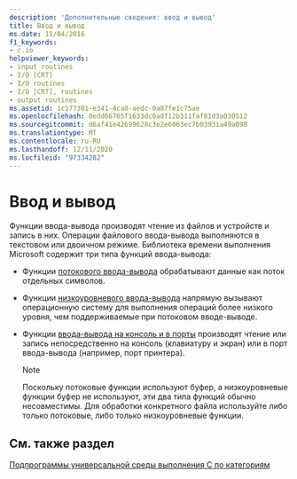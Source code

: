 ```yaml
---
description: 'Дополнительные сведения: ввод и вывод'
title: Ввод и вывод
ms.date: 11/04/2016
f1_keywords:
- c.io
helpviewer_keywords:
- input routines
- I/O [CRT]
- I/O routines
- I/O [CRT], routines
- output routines
ms.assetid: 1c177301-e341-4ca0-aedc-0a87fe1c75ae
ms.openlocfilehash: 0edd66765f1633dc0adf12b311faf81d3a030512
ms.sourcegitcommit: d6af41e42699628c3e2e6063ec7b03931a49a098
ms.translationtype: MT
ms.contentlocale: ru-RU
ms.lasthandoff: 12/11/2020
ms.locfileid: "97334282"
---
```

# <a name="input-and-output"></a>Ввод и вывод

Функции ввода-вывода производят чтение из файлов и устройств и запись в них. Операции файлового ввода-вывода выполняются в текстовом или двоичном режиме. Библиотека времени выполнения Microsoft содержит три типа функций ввода-вывода:

- Функции [потокового ввода-вывода](../c-runtime-library/stream-i-o.md) обрабатывают данные как поток отдельных символов.

- Функции [низкоуровневого ввода-вывода](../c-runtime-library/low-level-i-o.md) напрямую вызывают операционную систему для выполнения операций более низкого уровня, чем поддерживаемые при потоковом вводе-выводе.

- Функции [ввода-вывода на консоль и в порты](../c-runtime-library/console-and-port-i-o.md) производят чтение или запись непосредственно на консоль (клавиатуру и экран) или в порт ввода-вывода (например, порт принтера).

   > [!NOTE]
   > Поскольку потоковые функции используют буфер, а низкоуровневые функции буфер не используют, эти два типа функций обычно несовместимы. Для обработки конкретного файла используйте либо только потоковые, либо только низкоуровневые функции.

## <a name="see-also"></a>См. также раздел

[Подпрограммы универсальной среды выполнения C по категориям](../c-runtime-library/run-time-routines-by-category.md)<br/>

